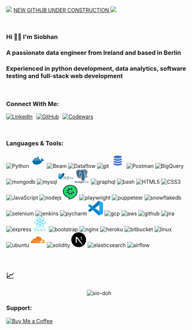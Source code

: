 </br>
<p> 
  <img src="https://img.icons8.com/color/38/000000/company.png" /> 
    <a href="https://github.com/siobhan-doherty">NEW GITHUB UNDER CONSTRUCTION </a>
  <img src="https://img.icons8.com/color/38/000000/portfolio.png" />
</p>
</br>

### Hi 👋🏻 I'm Siobhan
### A passionate data engineer from Ireland and based in Berlin
### Experienced in python development, data analytics, software testing and full-stack web development
</br>

### Connect With Me:
<p align="left" style="display: flex; align-items: center; gap: 10px;">
  <a href="https://linkedin.com/in/siobhan--doherty" target="_blank">
    <img src="https://img.icons8.com/color/48/000000/linkedin.png" alt="LinkedIn" />
  </a>
  <a href="https://github.com/sio-doh" target="_blank">
    <img src="https://img.icons8.com/color/48/000000/github.png" alt="GitHub" />
  </a>
  <a href="https://www.codewars.com/users/sio-doh" target="_blank">
    <img src="https://img.icons8.com/color/48/000000/codewars.png" alt="Codewars" />
  </a>
</p>
</br>

### Languages & Tools: 
<p align="left">
  <img src="https://img.icons8.com/color/48/000000/python.png" alt="Python" />
  <img src="https://raw.githubusercontent.com/walkxcode/dashboard-icons/main/png/docker.png" alt="Docker" width="40" height="40" />
  <img src="https://i0.wp.com/i.postimg.cc/05GbBjLt/Apache-Beam.png?resize=838%2C472&ssl=1" alt="Beam" width="50" height="40" /> 
  <img src="https://miro.medium.com/v2/resize:fit:720/format:webp/1*GshyF7EMozZWqrn61SAGZw.png" alt="Dataflow" width="50" height="40" />
  <img src="https://img.icons8.com/color/48/000000/git.png" alt="git" /> 
  <img src="https://raw.githubusercontent.com/github/explore/80688e429a7d4ef2fca1e82350fe8e3517d3494d/topics/sql/sql.png" alt="SQL" width="40" height="40" />
  <img src="https://www.vectorlogo.zone/logos/getpostman/getpostman-icon.svg" alt="Postman" width="40" height="40" />
  <img src="https://encrypted-tbn0.gstatic.com/images?q=tbn:ANd9GcRQTg7F5XuDkbpb-UiI_yy8waiy7oqROKjR4g&s" alt="BigQuery" width="40" height="40" />
  <img src="https://img.icons8.com/color/48/000000/mongodb.png" alt="mongodb" />
  <img src="https://img.icons8.com/color/48/mysql-logo.png" alt="mysql" /> 
  <img src="https://raw.githubusercontent.com/devicons/devicon/master/icons/sqlite/sqlite-original-wordmark.svg" alt="sqlite" width="40" height="40" /> 
  <img src="https://raw.githubusercontent.com/devicons/devicon/master/icons/postgresql/postgresql-original-wordmark.svg" alt="postgresql" width="40" height="40" /> 
  <img src="https://img.icons8.com/color/48/000000/graphql.png" alt="graphql" /> 
  <img src="https://img.icons8.com/color/48/000000/bash.png" alt="bash" /> 
  <img src="https://img.icons8.com/color/48/000000/html-5.png" alt="HTML5" />
  <img src="https://img.icons8.com/color/48/000000/css3.png" alt="CSS3" />
  <img src="https://img.icons8.com/color/48/000000/javascript.png" alt="JavaScript" />
  <img src="https://img.icons8.com/color/48/000000/nodejs.png" alt="nodejs" />
  <img src="https://github.com/cucumber/cucumber-js/blob/main/docs/images/logo.svg" alt="cucumberjs" width="40" height="40" /> 
  <img src="https://playwright.dev/img/playwright-logo.svg" alt="playwright" width="40" height="40" /> 
  <img src="https://user-images.githubusercontent.com/10379601/29446482-04f7036a-841f-11e7-9872-91d1fc2ea683.png" alt="puppeteer" width="40" height="40" />
  <img src="https://avatars.githubusercontent.com/u/6453780?s=200&v=4" alt="snowflakedb" width="40" height="40" />
  <img src="https://mindtwig.com/wp-content/uploads/2022/04/selenium.png" alt="selenium" width="40" height="40" /> 
  <img src="https://img.icons8.com/color/48/000000/jenkins.png" alt="jenkins" /> 
  <img src="https://img.icons8.com/color/48/000000/pycharm.png"  alt="pycharm" /> 
  <img src="https://github.com/walkxcode/dashboard-icons/blob/main/svg/vscode.svg" alt="vs-code" width="40" height="40"/> 
  <img src="https://img.icons8.com/color/48/000000/google-cloud-platform.png" alt="gcp" /> 
  <img src="https://img.icons8.com/color/48/000000/amazon-web-services.png" alt="aws" /> 
  <img src="https://img.icons8.com/color/48/000000/github.png" alt="github" /> 
  <img src="https://img.icons8.com/color/48/000000/jira.png" alt="jira" /> 
  <img src="https://img.icons8.com/ios/50/express-js.png" alt="express" width="40" height="40"/> 
  <img src="https://raw.githubusercontent.com/devicons/devicon/master/icons/react/react-original-wordmark.svg" alt="react" width="40" height="40"/> 
  <img src="https://img.icons8.com/color/48/000000/bootstrap.png" alt="bootstrap" /> 
  <img src="https://www.vectorlogo.zone/logos/nginx/nginx-ar21.svg" alt="nginx" width="40" height="40"/> 
  <img src="https://img.icons8.com/color/48/000000/heroku.png" alt="heroku" /> 
  <img src="https://img.icons8.com/color/48/000000/bitbucket.png" alt="bitbucket" /> 
  <img src="https://img.icons8.com/color/48/000000/linux.png" alt="linux" > 
  <img src="https://img.icons8.com/color/48/000000/ubuntu.png" alt="ubuntu" /> 
  <img src="https://github.com/walkxcode/dashboard-icons/blob/main/svg/cloudflare.svg" alt="cloudflare" width="40" height="40"/> 
  <img src= "https://img.icons8.com/color/48/000000/solidity.png" alt="solidity" />   
  <img src="https://github.com/walkxcode/dashboard-icons/blob/main/png/nextjs.png" alt="nextjs" width="40" height="40"/> 
  <img src="https://avatars.githubusercontent.com/u/6764390?s=200&v=4" alt="elasticsearch" width="40" height="40" /> 
  <img src="https://miro.medium.com/v2/resize:fit:720/1*TbIt0TdY1y9mAzEKjOLJsA.png" alt="airflow" width="52" height="40" /> 
</p>
</br>

## 📈 
<p align="center">
  <img width="40%" src="https://github-readme-stats.vercel.app/api/top-langs/?username=sio-doh&layout=compact" alt="sio-doh"/>
</p>


### Support:
<p align="left">
  <a href="https://www.buymeacoffee.com/siodoh" target="_blank">
    <img src="https://raw.githubusercontent.com/appcraftconsulting/buymeacoffee/master/Images/snapshot-bmc-button.png" alt="Buy Me a Coffee" width="200" />
  </a>
</p>


<!-- 
  <img width="48%" src="https://github-readme-stats.vercel.app/api?username=sio-doh&count_private=true&theme=tokyonight" alt="sio-doh" />
[![Profile badge](https://www.codewars.com/users/sio-doh/badges/large)](https://www.codewars.com/users/sio-doh) 


**sio-doh/sio-doh** is a ✨ _special_ ✨ repository because its `README.md` (this file) appears on your GitHub profile.
Here are some ideas to get you started:

- 🔭 I’m currently working on ...
- 🌱 I’m currently learning ...
- 👯 I’m looking to collaborate on ...
- 🤔 I’m looking for help with ...
- 💬 Ask me about ...
- 📫 How to reach me: ...
- 😄 Pronouns: ...
- ⚡ Fun fact: ...
-->
